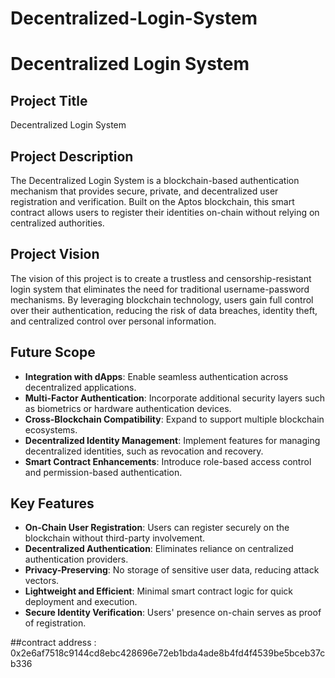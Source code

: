 # Decentralized-Login-System
# Decentralized Login System

## Project Title
Decentralized Login System

## Project Description
The Decentralized Login System is a blockchain-based authentication mechanism that provides secure, private, and decentralized user registration and verification. Built on the Aptos blockchain, this smart contract allows users to register their identities on-chain without relying on centralized authorities.

## Project Vision
The vision of this project is to create a trustless and censorship-resistant login system that eliminates the need for traditional username-password mechanisms. By leveraging blockchain technology, users gain full control over their authentication, reducing the risk of data breaches, identity theft, and centralized control over personal information.

## Future Scope
- **Integration with dApps**: Enable seamless authentication across decentralized applications.
- **Multi-Factor Authentication**: Incorporate additional security layers such as biometrics or hardware authentication devices.
- **Cross-Blockchain Compatibility**: Expand to support multiple blockchain ecosystems.
- **Decentralized Identity Management**: Implement features for managing decentralized identities, such as revocation and recovery.
- **Smart Contract Enhancements**: Introduce role-based access control and permission-based authentication.

## Key Features
- **On-Chain User Registration**: Users can register securely on the blockchain without third-party involvement.
- **Decentralized Authentication**: Eliminates reliance on centralized authentication providers.
- **Privacy-Preserving**: No storage of sensitive user data, reducing attack vectors.
- **Lightweight and Efficient**: Minimal smart contract logic for quick deployment and execution.
- **Secure Identity Verification**: Users' presence on-chain serves as proof of registration.

##contract address : 0x2e6af7518c9144cd8ebc428696e72eb1bda4ade8b4fd4f4539be5bceb37cb336
